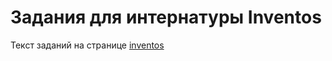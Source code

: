 # Задания для интернатуры Inventos

Текст заданий  на странице [inventos](http://inventos.ru/intern/#test_job)
